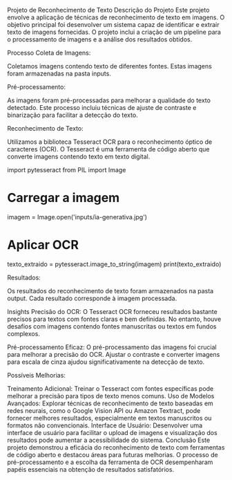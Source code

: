 Projeto de Reconhecimento de Texto
Descrição do Projeto
Este projeto envolve a aplicação de técnicas de reconhecimento de texto em imagens. O objetivo principal foi desenvolver um sistema capaz de identificar e extrair texto de imagens fornecidas. O projeto inclui a criação de um pipeline para o processamento de imagens e a análise dos resultados obtidos.

Processo
Coleta de Imagens:

Coletamos imagens contendo texto de diferentes fontes. Estas imagens foram armazenadas na pasta inputs.

Pré-processamento:

As imagens foram pré-processadas para melhorar a qualidade do texto detectado. Este processo incluiu técnicas de ajuste de contraste e binarização para facilitar a detecção do texto.

Reconhecimento de Texto:

Utilizamos a biblioteca Tesseract OCR para o reconhecimento óptico de caracteres (OCR). O Tesseract é uma ferramenta de código aberto que converte imagens contendo texto em texto digital.

import pytesseract
from PIL import Image

# Carregar a imagem
imagem = Image.open('inputs/ia-generativa.jpg')

# Aplicar OCR
texto_extraido = pytesseract.image_to_string(imagem)
print(texto_extraido)

Resultados:

Os resultados do reconhecimento de texto foram armazenados na pasta output. Cada resultado corresponde à imagem processada.

Insights
Precisão do OCR: O Tesseract OCR forneceu resultados bastante precisos para textos com fontes claras e bem definidas. No entanto, houve desafios com imagens contendo fontes manuscritas ou textos em fundos complexos.

Pré-processamento Eficaz: O pré-processamento das imagens foi crucial para melhorar a precisão do OCR. Ajustar o contraste e converter imagens para escala de cinza ajudou significativamente na detecção de texto.

Possíveis Melhorias:

Treinamento Adicional: Treinar o Tesseract com fontes específicas pode melhorar a precisão para tipos de texto menos comuns.
Uso de Modelos Avançados: Explorar técnicas de reconhecimento de texto baseadas em redes neurais, como o Google Vision API ou Amazon Textract, pode fornecer melhores resultados, especialmente em textos manuscritos ou formatos não convencionais.
Interface de Usuário: Desenvolver uma interface de usuário para facilitar o upload de imagens e visualização dos resultados pode aumentar a acessibilidade do sistema.
Conclusão
Este projeto demonstrou a eficácia do reconhecimento de texto com ferramentas de código aberto e destacou áreas para futuras melhorias. O processo de pré-processamento e a escolha da ferramenta de OCR desempenharam papéis essenciais na obtenção de resultados satisfatórios.
